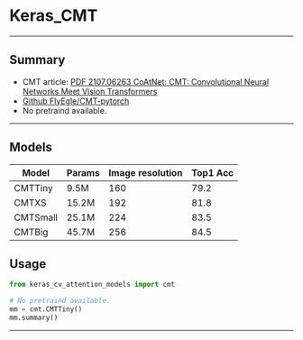 # Keras_CMT
***

## Summary
- CMT article: [PDF 2107.06263 CoAtNet: CMT: Convolutional Neural Networks Meet Vision Transformers](https://arxiv.org/pdf/2107.06263.pdf)
- [Github FlyEgle/CMT-pytorch](https://github.com/FlyEgle/CMT-pytorch)
- No pretraind available.
***

## Models
  | Model    | Params | Image resolution | Top1 Acc |
  | -------- | ------ | ---------------- | -------- |
  | CMTTiny  | 9.5M   | 160              | 79.2     |
  | CMTXS    | 15.2M  | 192              | 81.8     |
  | CMTSmall | 25.1M  | 224              | 83.5     |
  | CMTBig   | 45.7M  | 256              | 84.5     |
## Usage
  ```py
  from keras_cv_attention_models import cmt

  # No pretraind available.
  mm = cmt.CMTTiny()
  mm.summary()
  ```
***
